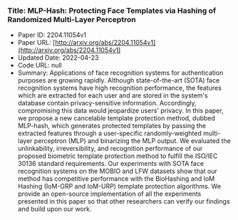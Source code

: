 ### Title: MLP-Hash: Protecting Face Templates via Hashing of Randomized Multi-Layer Perceptron
* Paper ID: 2204.11054v1
* Paper URL: [http://arxiv.org/abs/2204.11054v1](http://arxiv.org/abs/2204.11054v1)
* Updated Date: 2022-04-23
* Code URL: null
* Summary: Applications of face recognition systems for authentication purposes are
growing rapidly. Although state-of-the-art (SOTA) face recognition systems have
high recognition performance, the features which are extracted for each user
and are stored in the system's database contain privacy-sensitive information.
Accordingly, compromising this data would jeopardize users' privacy. In this
paper, we propose a new cancelable template protection method, dubbed MLP-hash,
which generates protected templates by passing the extracted features through a
user-specific randomly-weighted multi-layer perceptron (MLP) and binarizing the
MLP output. We evaluated the unlinkability, irreversibility, and recognition
performance of our proposed biometric template protection method to fulfill the
ISO/IEC 30136 standard requirements. Our experiments with SOTA face recognition
systems on the MOBIO and LFW datasets show that our method has competitive
performance with the BioHashing and IoM Hashing (IoM-GRP and IoM-URP) template
protection algorithms. We provide an open-source implementation of all the
experiments presented in this paper so that other researchers can verify our
findings and build upon our work.

